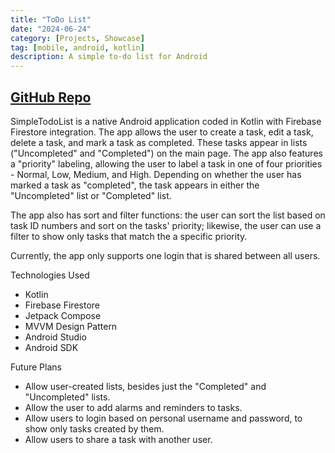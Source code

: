 ```yaml
---
title: "ToDo List"
date: "2024-06-24"
category: [Projects, Showcase]
tag: [mobile, android, kotlin]
description: A simple to-do list for Android
---
```

## [GitHub Repo](https://github.com/DBerry07/Android_TodoList)

SimpleTodoList is a native Android application coded in Kotlin with Firebase Firestore integration. The app allows the user to create a task, edit a task, delete a task, and mark a task as completed. These tasks appear in lists ("Uncompleted" and "Completed") on the main page. The app also features a "priority" labeling, allowing the user to label a task in one of four priorities - Normal, Low, Medium, and High. Depending on whether the user has marked a task as "completed", the task appears in either the "Uncompleted" list or "Completed" list.

The app also has sort and filter functions: the user can sort the list based on task ID numbers and sort on the tasks' priority; likewise, the user can use a filter to show only tasks that match the a specific priority.

Currently, the app only supports one login that is shared between all users.

Technologies Used
+ Kotlin
+ Firebase Firestore
+ Jetpack Compose
+ MVVM Design Pattern
+ Android Studio
+ Android SDK

Future Plans
+ Allow user-created lists, besides just the "Completed" and "Uncompleted" lists.
+ Allow the user to add alarms and reminders to tasks.
+ Allow users to login based on personal username and password, to show only tasks created by them.
+ Allow users to share a task with another user.